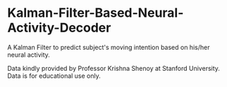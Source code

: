 # Kalman-Filter-Based-Neural-Activity-Decoder
A Kalman Filter to predict subject's moving intention based on his/her neural activity. 

Data kindly provided by Professor Krishna Shenoy at Stanford University. Data is for educational use only.
